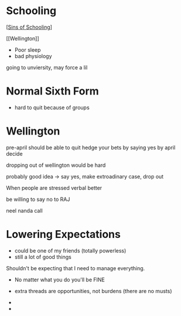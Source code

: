 # Schooling


[[Sins of Schooling]]


[[Wellington]]
- Poor sleep
- bad physiology

going to unviersity, may force a lil


# Normal Sixth Form



- hard to quit because of groups

 
# Wellington
pre-april should be able to quit
hedge your bets by saying yes
by april decide

dropping out of wellington would be hard


probably good idea -> say yes, make extroadinary case, drop out

When people  are stressed verbal better 

be willing to say no to RAJ

neel nanda call



# Lowering Expectations
- could be one of my friends (totally powerless)
- still a lot of good things


Shouldn't be expecting that I need to manage everything.



- No matter what you do you'll be FINE
- extra threads are opportunities, not burdens (there are no musts)


-

 








- 

[//begin]: # "Autogenerated link references for markdown compatibility"
[Sins of Schooling]: sins-of-schooling "Sins of Schooling"
[//end]: # "Autogenerated link references"